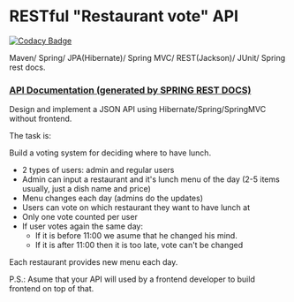 RESTful "Restaurant vote" API
===============================

[![Codacy Badge](https://api.codacy.com/project/badge/grade/0aa43bd345364fab8d455f04e367fe0c)](https://www.codacy.com/app/javawebinar/topjava06)

Maven/ Spring/ JPA(Hibernate)/ Spring MVC/ REST(Jackson)/ JUnit/ Spring rest docs.

### <a href="api-guide.html">API Documentation (generated by SPRING REST DOCS)</a>

Design and implement a JSON API using Hibernate/Spring/SpringMVC without frontend.

The task is:

Build a voting system for deciding where to have lunch.

- 2 types of users: admin and regular users
- Admin can input a restaurant and it's lunch menu of the day (2-5 items usually, just a dish name and price)
- Menu changes each day (admins do the updates)
- Users can vote on which restaurant they want to have lunch at
- Only one vote counted per user
- If user votes again the same day:
    - If it is before 11:00 we asume that he changed his mind.
    - If it is after 11:00 then it is too late, vote can't be changed

Each restaurant provides new menu each day.

P.S.: Asume that your API will used by a frontend developer to build frontend on top of that.